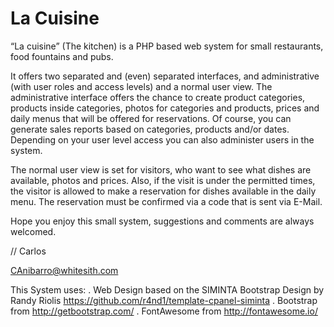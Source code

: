 # La Cuisine
“La cuisine” (The kitchen) is a PHP based web system for small restaurants, food fountains and pubs.

It offers two separated and (even) separated interfaces, and administrative (with user roles and access levels) and a normal user view.
The administrative interface offers the chance to create product categories, products inside categories, photos for categories and products, prices and daily menus that will be offered for reservations. Of course, you can generate sales reports based on categories, products and/or dates. Depending on your user level access you can also administer users in the system.

The normal user view is set for visitors, who want to see what dishes are available, photos and prices. Also, if the visit is under the permitted times, the visitor is allowed to make a reservation for dishes available in the daily menu. The reservation must be confirmed via a code that is sent via E-Mail.

Hope you enjoy this small system, suggestions and comments are always welcomed.

// Carlos

CAnibarro@whitesith.com

This System uses:
. Web Design based on the SIMINTA Bootstrap Design by Randy Riolis https://github.com/r4nd1/template-cpanel-siminta
. Bootstrap from http://getbootstrap.com/
. FontAwesome from http://fontawesome.io/
